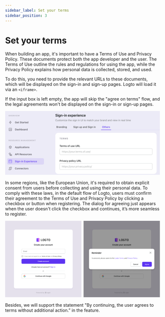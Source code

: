 ```yaml
---
sidebar_label: Set your terms
sidebar_position: 3
---
```


# Set your terms

When building an app, it's important to have a Terms of Use and Privacy Policy. These documents protect both the app developer and the user. The Terms of Use outline the rules and regulations for using the app, while the Privacy Policy explains how personal data is collected, stored, and used.

To do this, you need to provide the relevant URLs to these documents, which will be displayed on the sign-in and sign-up pages. Logto will load it via an `<iframe>`.

If the input box is left empty, the app will skip the "agree on terms" flow, and the legal agreements won't be displayed on the sign-in or sign-up pages.

![Set your terms](./assets/sie-terms.png)

In some regions, like the European Union, it's required to obtain explicit consent from users before collecting and using their personal data. To comply with these laws, in the default flow of Logto, users must confirm their agreement to the Terms of Use and Privacy Policy by clicking a checkbox or button when registering. The dialog for agreeing just appears when the user doesn't click the checkbox and continues, it’s more seamless to register.

![Terms of SIE flow](./assets/sie-terms-sie-flow.png)

Besides, we will support the statement "By continuing, the user agrees to terms without additional action.” in the feature.
